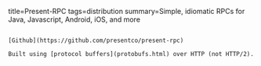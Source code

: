 title=Present-RPC
tags=distribution
summary=Simple, idiomatic RPCs for Java, Javascript, Android, iOS, and more
~~~~~~

[Github](https://github.com/presentco/present-rpc)

Built using [protocol buffers](protobufs.html) over HTTP (not HTTP/2).
